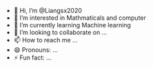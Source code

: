 - 👋 Hi, I’m @Liangsx2020
- 👀 I’m interested in Mathmaticals and computer
- 🌱 I’m currently learning Machine learning
- 💞️ I’m looking to collaborate on ...
- 📫 How to reach me ...
- 😄 Pronouns: ...
- ⚡ Fun fact: ...

<!---
Liangsx2020/Liangsx2020 is a ✨ special ✨ repository because its `README.md` (this file) appears on your GitHub profile.
You can click the Preview link to take a look at your changes.
--->
